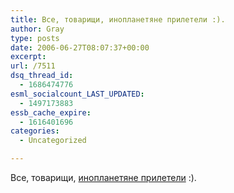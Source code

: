```yaml
---
title: Все, товарищи, инопланетяне прилетели :).
author: Gray
type: posts
date: 2006-06-27T08:07:37+00:00
excerpt:
url: /7511
dsq_thread_id:
  - 1686474776
esml_socialcount_LAST_UPDATED:
  - 1497173883
essb_cache_expire:
  - 1616401696
categories:
  - Uncategorized

---
```








Все, товарищи, <a href="http://www.lenta.ru/news/2006/06/27/iss/" target="_blank">инопланетяне прилетели</a> :).